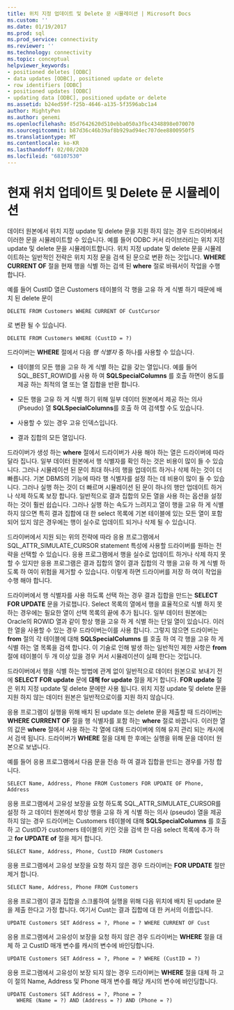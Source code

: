 ```yaml
---
title: 위치 지정 업데이트 및 Delete 문 시뮬레이션 | Microsoft Docs
ms.custom: ''
ms.date: 01/19/2017
ms.prod: sql
ms.prod_service: connectivity
ms.reviewer: ''
ms.technology: connectivity
ms.topic: conceptual
helpviewer_keywords:
- positioned deletes [ODBC]
- data updates [ODBC], positioned update or delete
- row identifiers [ODBC]
- positioned updates [ODBC]
- updating data [ODBC], positioned update or delete
ms.assetid: b24ed59f-f25b-4646-a135-5f3596abc1a4
author: MightyPen
ms.author: genemi
ms.openlocfilehash: 85d7642620d510ebba050a3fbc4348898e070070
ms.sourcegitcommit: b87d36c46b39af8b929ad94ec707dee8800950f5
ms.translationtype: MT
ms.contentlocale: ko-KR
ms.lasthandoff: 02/08/2020
ms.locfileid: "68107530"
---
```

# <a name="simulating-positioned-update-and-delete-statements"></a>현재 위치 업데이트 및 Delete 문 시뮬레이션
데이터 원본에서 위치 지정 update 및 delete 문을 지원 하지 않는 경우 드라이버에서 이러한 문을 시뮬레이트할 수 있습니다. 예를 들어 ODBC 커서 라이브러리는 위치 지정 update 및 delete 문을 시뮬레이트합니다. 위치 지정 update 및 delete 문을 시뮬레이트하는 일반적인 전략은 위치 지정 문을 검색 된 문으로 변환 하는 것입니다. **WHERE CURRENT OF** 절을 현재 행을 식별 하는 검색 된 **where** 절로 바꿔서이 작업을 수행 합니다.  
  
 예를 들어 CustID 열은 Customers 테이블의 각 행을 고유 하 게 식별 하기 때문에 배치 된 delete 문이  
  
```  
DELETE FROM Customers WHERE CURRENT OF CustCursor  
```  
  
 로 변환 될 수 있습니다.  
  
```  
DELETE FROM Customers WHERE (CustID = ?)  
```  
  
 드라이버는 **WHERE** 절에서 다음 *행 식별자* 중 하나를 사용할 수 있습니다.  
  
-   테이블의 모든 행을 고유 하 게 식별 하는 값을 갖는 열입니다. 예를 들어 SQL_BEST_ROWID를 사용 하 여 **SQLSpecialColumns** 를 호출 하면이 용도를 제공 하는 최적의 열 또는 열 집합을 반환 합니다.  
  
-   모든 행을 고유 하 게 식별 하기 위해 일부 데이터 원본에서 제공 하는 의사 (Pseudo) 열 **SQLSpecialColumns**를 호출 하 여 검색할 수도 있습니다.  
  
-   사용할 수 있는 경우 고유 인덱스입니다.  
  
-   결과 집합의 모든 열입니다.  
  
 드라이버가 생성 하는 **where** 절에서 드라이버가 사용 해야 하는 열은 드라이버에 따라 달라 집니다. 일부 데이터 원본에서 행 식별자를 확인 하는 것은 비용이 많이 들 수 있습니다. 그러나 시뮬레이션 된 문이 최대 하나의 행을 업데이트 하거나 삭제 하는 것이 더 빠릅니다. 기본 DBMS의 기능에 따라 행 식별자를 설정 하는 데 비용이 많이 들 수 있습니다. 그러나 실행 하는 것이 더 빠르며 시뮬레이션 된 문이 하나의 행만 업데이트 하거나 삭제 하도록 보장 합니다. 일반적으로 결과 집합의 모든 열을 사용 하는 옵션을 설정 하는 것이 훨씬 쉽습니다. 그러나 실행 하는 속도가 느려지고 열이 행을 고유 하 게 식별 하지 않으면 특히 결과 집합에 대 한 select 목록에 기본 테이블에 있는 모든 열이 포함 되어 있지 않은 경우에는 행이 실수로 업데이트 되거나 삭제 될 수 있습니다.  
  
 드라이버에서 지원 되는 위의 전략에 따라 응용 프로그램에서 SQL_ATTR_SIMULATE_CURSOR statement 특성에 사용할 드라이버를 원하는 전략을 선택할 수 있습니다. 응용 프로그램에서 행을 실수로 업데이트 하거나 삭제 하지 못할 수 있지만 응용 프로그램은 결과 집합의 열이 결과 집합의 각 행을 고유 하 게 식별 하도록 하 여이 위험을 제거할 수 있습니다. 이렇게 하면 드라이버를 저장 하 여이 작업을 수행 해야 합니다.  
  
 드라이버에서 행 식별자를 사용 하도록 선택 하는 경우 결과 집합을 만드는 **SELECT FOR UPDATE** 문을 가로챕니다. Select 목록의 열에서 행을 효율적으로 식별 하지 못하는 경우에는 필요한 열이 선택 목록의 끝에 추가 됩니다. 일부 데이터 원본에는 Oracle의 ROWID 열과 같이 항상 행을 고유 하 게 식별 하는 단일 열이 있습니다. 이러한 열을 사용할 수 있는 경우 드라이버는이를 사용 합니다. 그렇지 않으면 드라이버는 **from** 절의 각 테이블에 대해 **SQLSpecialColumns** 를 호출 하 여 각 행을 고유 하 게 식별 하는 열 목록을 검색 합니다. 이 기술로 인해 발생 하는 일반적인 제한 사항은 **from** 절에 테이블이 두 개 이상 있을 경우 커서 시뮬레이션이 실패 한다는 것입니다.  
  
 드라이버에서 행을 식별 하는 방법에 관계 없이 일반적으로 데이터 원본으로 보내기 전에 **SELECT FOR update** 문에 **대해 for update** 절을 제거 합니다. **FOR update** 절은 위치 지정 update 및 delete 문에만 사용 됩니다. 위치 지정 update 및 delete 문을 지원 하지 않는 데이터 원본은 일반적으로이를 지원 하지 않습니다.  
  
 응용 프로그램이 실행을 위해 배치 된 update 또는 delete 문을 제출할 때 드라이버는 **WHERE CURRENT OF** 절을 행 식별자를 포함 하는 **where** 절로 바꿉니다. 이러한 열의 값은 **where** 절에서 사용 하는 각 열에 대해 드라이버에 의해 유지 관리 되는 캐시에서 검색 됩니다. 드라이버가 **WHERE** 절을 대체 한 후에는 실행을 위해 문을 데이터 원본으로 보냅니다.  
  
 예를 들어 응용 프로그램에서 다음 문을 전송 하 여 결과 집합을 만드는 경우를 가정 합니다.  
  
```  
SELECT Name, Address, Phone FROM Customers FOR UPDATE OF Phone, Address  
```  
  
 응용 프로그램에서 고유성 보장을 요청 하도록 SQL_ATTR_SIMULATE_CURSOR를 설정 하 고 데이터 원본에서 항상 행을 고유 하 게 식별 하는 의사 (pseudo) 열을 제공 하지 않는 경우 드라이버는 Customers 테이블에 대해 **SQLSpecialColumns** 를 호출 하 고 CustID가 customers 테이블의 키인 것을 검색 한 다음 select 목록에 추가 하 고 **for UPDATE of** 절을 제거 합니다.  
  
```  
SELECT Name, Address, Phone, CustID FROM Customers  
```  
  
 응용 프로그램에서 고유성 보장을 요청 하지 않은 경우 드라이버는 **FOR UPDATE** 절만 제거 합니다.  
  
```  
SELECT Name, Address, Phone FROM Customers  
```  
  
 응용 프로그램이 결과 집합을 스크롤하여 실행을 위해 다음 위치에 배치 된 update 문을 제출 한다고 가정 합니다. 여기서 Cust는 결과 집합에 대 한 커서의 이름입니다.  
  
```  
UPDATE Customers SET Address = ?, Phone = ? WHERE CURRENT OF Cust  
```  
  
 응용 프로그램에서 고유성이 보장을 요청 하지 않은 경우 드라이버는 **WHERE** 절을 대체 하 고 CustID 매개 변수를 캐시의 변수에 바인딩합니다.  
  
```  
UPDATE Customers SET Address = ?, Phone = ? WHERE (CustID = ?)  
```  
  
 응용 프로그램에서 고유성이 보장 되지 않는 경우 드라이버는 **WHERE** 절을 대체 하 고이 절의 Name, Address 및 Phone 매개 변수를 해당 캐시의 변수에 바인딩합니다.  
  
```  
UPDATE Customers SET Address = ?, Phone = ?  
   WHERE (Name = ?) AND (Address = ?) AND (Phone = ?)  
```

